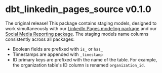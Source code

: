 # dbt_linkedin_pages_source v0.1.0

The original release! This package contains staging models, designed to work simultaneously with our [LinkedIn Pages modeling package](https://github.com/fivetran/dbt_linkedin_pages) and our [Social Media Reporting package](https://github.com/fivetran/dbt_social_media_reporting). The staging models name columns consistently across all packages:
 * Boolean fields are prefixed with `is_` or `has_`
 * Timestamps are appended with `_timestamp`
 * ID primary keys are prefixed with the name of the table. For example, the organization table's ID column is renamed `organization_id`.